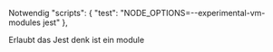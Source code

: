 Notwendig
"scripts": {
"test": "NODE_OPTIONS=--experimental-vm-modules jest"
},

Erlaubt das Jest denk ist ein module
